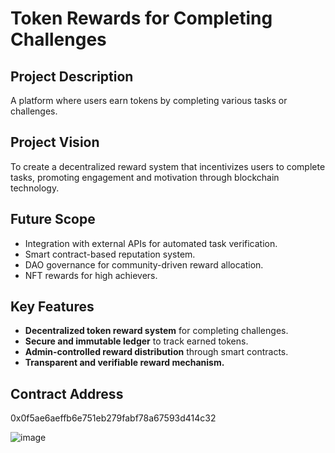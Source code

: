 # Token Rewards for Completing Challenges

## Project Description
A platform where users earn tokens by completing various tasks or challenges.

## Project Vision
To create a decentralized reward system that incentivizes users to complete tasks, promoting engagement and motivation through blockchain technology.

## Future Scope
- Integration with external APIs for automated task verification.
- Smart contract-based reputation system.
- DAO governance for community-driven reward allocation.
- NFT rewards for high achievers.

## Key Features
- **Decentralized token reward system** for completing challenges.
- **Secure and immutable ledger** to track earned tokens.
- **Admin-controlled reward distribution** through smart contracts.
- **Transparent and verifiable reward mechanism.**

## Contract Address
0x0f5ae6aeffb6e751eb279fabf78a67593d414c32

![image](https://github.com/user-attachments/assets/84fc783f-ac50-44ad-99e6-f7100e246cf4)
